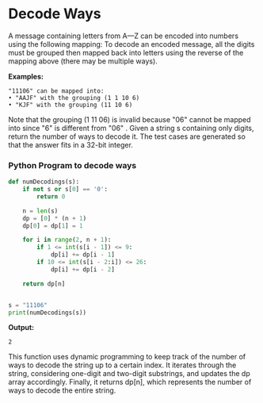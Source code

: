 # Decode Ways

A message containing letters from A—Z can be encoded into numbers using the following
mapping:
To decode an encoded message, all the digits must be grouped then mapped back into
letters using the reverse of the mapping above (there may be multiple ways).

**Examples:**

```
"11106" can be mapped into:
• "AAJF" with the grouping (1 1 10 6)
• "KJF" with the grouping (11 10 6)
```

Note that the grouping (1 11 06) is invalid because "06" cannot be mapped into
since "6" is different from "06" .
Given a string s containing only digits, return the number of ways to decode it.
The test cases are generated so that the answer fits in a 32-bit integer.

### Python Program to decode ways

```python
def numDecodings(s):
    if not s or s[0] == '0':
        return 0

    n = len(s)
    dp = [0] * (n + 1)
    dp[0] = dp[1] = 1

    for i in range(2, n + 1):
        if 1 <= int(s[i - 1]) <= 9:
            dp[i] += dp[i - 1]
        if 10 <= int(s[i - 2:i]) <= 26:
            dp[i] += dp[i - 2]

    return dp[n]


s = "11106"
print(numDecodings(s))
```

**Output:**

```
2
```

This function uses dynamic programming to keep track of the number of ways to decode the string up to a certain index.
It iterates through the string, considering one-digit and two-digit substrings, and updates the dp array accordingly.
Finally, it returns dp[n], which represents the number of ways to decode the entire string.